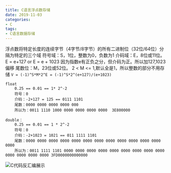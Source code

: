 ```yaml
---
title: C语言浮点数存储
date: 2019-11-03
categories: 
- C
tags: 
- C语言数据存储
---
```


浮点数将特定长度的连续字节（4字节/8字节）的所有二进制位（32位/64位）分隔为特定的三个域
符号域：S，1位，整数为0，负数为1
介码域：E，8位或11位。E = e+127 or E = e + 1023 因为指数e有正负之分，但介码为正。所以加127,1023偏移
尾数位：M，23位或52位。	2 < M <= 1,默认全是1，所以整数的部分不用存储
```V = (-1)^S*M*2^E = (-1)^S*2^(e+127)/(e+1023)```
		

```
float
	0.25 == 0.01 == 1* 2^-2
	符号：0
	介码：-2+127 = 125 == 0111 1101
	尾数：0000 0000 0000 0000 000
	所以为：0011 1110 1000 0000 0000 0000 0000	3E800000
```
```
double：
	0.25 == 0.01 == 1 * 2^-2
	符号：0
	介码：-2+1023 = 1021 == 011 1111 1101
	尾数：0000 0000 0000 0000 0000 0000 0000 0000 0000 0000 0000 0000 0000
	所以为：0011 1111 1101 0000 0000 0000 0000 0000 0000 0000 0000 0000 0000 0000 0000 0000 3FD0000000000000
```
![C代码反汇编展示](/images/cc/floatAnddouble.png)
